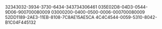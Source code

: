 32343032-3934-3730-6434-343734306461
035E02D8-04D3-0544-9D06-900700080009
03000200-0400-0500-0006-000700080009
52DD1189-2AE3-11EB-8108-7C8AE15AE5CA
4C4C4544-0059-5310-8042-B1C04F445132
